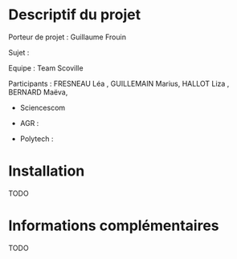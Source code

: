 # Descriptif du projet

Porteur de projet : Guillaume Frouin

Sujet : 

Equipe : Team Scoville

Participants : FRESNEAU Léa , GUILLEMAIN Marius, HALLOT Liza , BERNARD Maëva, 

- Sciencescom

- AGR :
- Polytech :  

# Installation

TODO



# Informations complémentaires

TODO
